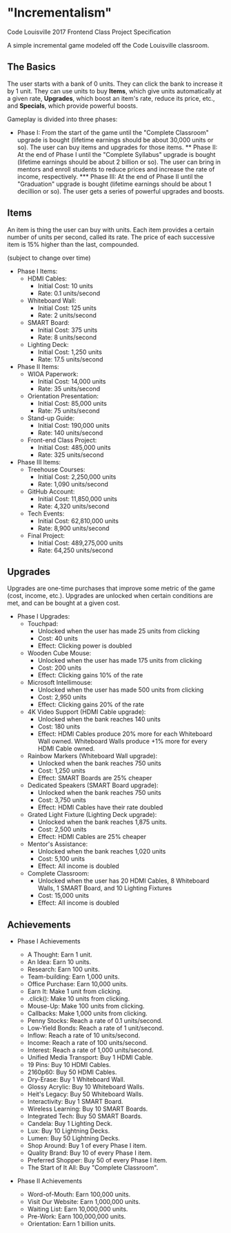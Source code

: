 # "Incrementalism"
Code Louisville 2017 Frontend Class Project
Specification

A simple incremental game modeled off the Code Louisville classroom.

## The Basics
The user starts with a bank of 0 units. They can click the bank to increase it by 1 unit. They can use units to buy **Items**, which give units automatically at a given rate, **Upgrades**, which boost an item's rate, reduce its price, etc., and **Specials**, which provide powerful boosts.

Gameplay is divided into three phases:
* Phase I: From the start of the game until the "Complete Classroom" upgrade is bought (lifetime earnings should be about 30,000 units or so). The user can buy items and upgrades for those items.
** Phase II: At the end of Phase I until the "Complete Syllabus" upgrade is bought (lifetime earnings should be about 2 billion or so). The user can bring in mentors and enroll students to reduce prices and increase the rate of income, respectively.
*** Phase III: At the end of Phase II until the "Graduation" upgrade is bought (lifetime earnings should be about 1 decillion or so). The user gets a series of powerful upgrades and boosts.

## Items
An item is thing the user can buy with units. Each item provides a certain number of units per second, called its rate. The price of each successive item is 15% higher than the last, compounded.

(subject to change over time)

* Phase I Items:
    * HDMI Cables:
	    * Initial Cost: 10 units
		* Rate: 0.1 units/second
	* Whiteboard Wall:
	    * Initial Cost: 125 units
		* Rate: 2 units/second
	* SMART Board:
	    * Initial Cost: 375 units
		* Rate: 8 units/second
	* Lighting Deck:
	    * Initial Cost: 1,250 units
		* Rate: 17.5 units/second
* Phase II Items:
	* WIOA Paperwork:
		* Initial Cost: 14,000 units
		* Rate: 35 units/second
	* Orientation Presentation:
	    * Initial Cost: 85,000 units
		* Rate: 75 units/second
	* Stand-up Guide:
	    * Initial Cost: 190,000 units
		* Rate: 140 units/second
	* Front-end Class Project:
	    * Initial Cost: 485,000 units
		* Rate: 325 units/second
* Phase III Items:
	* Treehouse Courses:
	    * Initial Cost: 2,250,000 units
		* Rate: 1,090 units/second
	* GitHub Account:
	    * Initial Cost: 11,850,000 units
		* Rate: 4,320 units/second
	* Tech Events:
	    * Initial Cost: 62,810,000 units
		* Rate: 8,900 units/second
	* Final Project:
	    * Initial Cost: 489,275,000 units
		* Rate: 64,250 units/second
		
## Upgrades
Upgrades are one-time purchases that improve some metric of the game (cost, income, etc.). Upgrades are unlocked when certain conditions are met, and can be bought at a given cost.

* Phase I Upgrades:
    * Touchpad:
	    * Unlocked when the user has made 25 units from clicking
	    * Cost: 40 units
	    * Effect: Clicking power is doubled
	* Wooden Cube Mouse:
		* Unlocked when the user has made 175 units from clicking
	    * Cost: 200 units
	    * Effect: Clicking gains 10% of the rate
	* Microsoft Intellimouse:
		* Unlocked when the user has made 500 units from clicking
	    * Cost: 2,950 units
	    * Effect: Clicking gains 20% of the rate
	* 4K Video Support (HDMI Cable upgrade):
		* Unlocked when the bank reaches 140 units
	    * Cost: 180 units
	    * Effect: HDMI Cables produce 20% more for each Whiteboard Wall owned. Whiteboard Walls produce +1% more for every HDMI Cable owned.
	* Rainbow Markers (Whiteboard Wall upgrade):
		* Unlocked when the bank reaches 750 units
	    * Cost: 1,250 units
	    * Effect: SMART Boards are 25% cheaper
	* Dedicated Speakers (SMART Board upgrade):
		* Unlocked when the bank reaches 750 units
	    * Cost: 3,750 units
	    * Effect: HDMI Cables have their rate doubled
	* Grated Light Fixture (Lighting Deck upgrade):
		* Unlocked when the bank reaches 1,875 units.
	    * Cost: 2,500 units
	    * Effect: HDMI Cables are 25% cheaper
	* Mentor's Assistance:
		* Unlocked when the bank reaches 1,020 units
	    * Cost: 5,100 units
	    * Effect: All income is doubled
	* Complete Classroom:
		* Unlocked when the user has 20 HDMI Cables, 8 Whiteboard Walls, 1 SMART Board, and 10 Lighting Fixtures
	    * Cost: 15,000 units
	    * Effect: All income is doubled
		
## Achievements

* Phase I Achievements
    * A Thought: Earn 1 unit.
	* An Idea: Earn 10 units.
	* Research: Earn 100 units.
	* Team-building: Earn 1,000 units.
	* Office Purchase: Earn 10,000 units.
	* Earn It: Make 1 unit from clicking.
	* .click(): Make 10 units from clicking.
	* Mouse-Up: Make 100 units from clicking.
	* Callbacks: Make 1,000 units from clicking.
	* Penny Stocks: Reach a rate of 0.1 units/second.
	* Low-Yield Bonds: Reach a rate of 1 unit/second.
	* Inflow: Reach a rate of 10 units/second.
	* Income: Reach a rate of 100 units/second.
	* Interest: Reach a rate of 1,000 units/second.
	* Unified Media Transport: Buy 1 HDMI Cable.
	* 19 Pins: Buy 10 HDMI Cables.
	* 2160p60: Buy 50 HDMI Cables.
	* Dry-Erase: Buy 1 Whiteboard Wall.
	* Glossy Acrylic: Buy 10 Whiteboard Walls.
	* Heit's Legacy: Buy 50 Whiteboard Walls.
	* Interactivity: Buy 1 SMART Board.
	* Wireless Learning: Buy 10 SMART Boards.
	* Integrated Tech: Buy 50 SMART Boards.
	* Candela: Buy 1 Lighting Deck.
	* Lux: Buy 10 Lightning Decks.
	* Lumen: Buy 50 Lightning Decks.
	* Shop Around: Buy 1 of every Phase I item.
	* Quality Brand: Buy 10 of every Phase I item.
	* Preferred Shopper: Buy 50 of every Phase I item.
	* The Start of It All: Buy "Complete Classroom".
* Phase II Achievements
    * Word-of-Mouth: Earn 100,000 units.
	* Visit Our Website: Earn 1,000,000 units.
	* Waiting List: Earn 10,000,000 units.
	* Pre-Work: Earn 100,000,000 units.
	* Orientation: Earn 1 billion units.
	
	[//]: # (Rate achiements)
	
	[//]: # (Item count achievements)
	
	[//]: # (All item count achievements)
	
	[//]: # (Phase II final upgrade purchase)